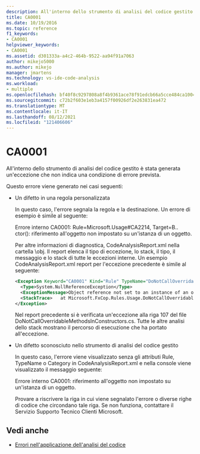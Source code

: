 ```yaml
---
description: All'interno dello strumento di analisi del codice gestito è stata generata un'eccezione che non indica una condizione di errore prevista.
title: CA0001
ms.date: 10/19/2016
ms.topic: reference
f1_keywords:
- CA0001
helpviewer_keywords:
- CA0001
ms.assetid: d301333a-a4c2-464b-9522-aa94f91a7063
author: mikejo5000
ms.author: mikejo
manager: jmartens
ms.technology: vs-ide-code-analysis
ms.workload:
- multiple
ms.openlocfilehash: bf40f8c9297808a8f4b9361ace78f91edcb66a5cce484ca10049a837bc1ca406
ms.sourcegitcommit: c72b2f603e1eb3a4157f00926df2e263831ea472
ms.translationtype: MT
ms.contentlocale: it-IT
ms.lasthandoff: 08/12/2021
ms.locfileid: "121406606"
---
```

# <a name="ca0001"></a>CA0001

All'interno dello strumento di analisi del codice gestito è stata generata un'eccezione che non indica una condizione di errore prevista.

Questo errore viene generato nei casi seguenti:

- Un difetto in una regola personalizzata

     In questo caso, l'errore segnala la regola e la destinazione. Un errore di esempio è simile al seguente:

     Errore interno CA0001: Rule=Microsoft.Usage#CA2214, Target=B.. ctor(): riferimento all'oggetto non impostato su un'istanza di un oggetto.

     Per altre informazioni di diagnostica, CodeAnalysisReport.xml nella cartella \obj. Il report elenca il tipo di eccezione, lo stack, il tipo, il messaggio e lo stack di tutte le eccezioni interne. Un esempio CodeAnalysisReport.xml report per l'eccezione precedente è simile al seguente:

     ```xml
     <Exception Keyword="CA0001" Kind="Rule" TypeName="DoNotCallOverridableMethodsInConstructors" Category="Microsoft.Usage" CheckId="CA2214" Target="B..ctor()">
       <Type>System.NullReferenceException</Type>
       <ExceptionMessage>Object reference not set to an instance of an object.</ExceptionMessage>
       <StackTrace>   at Microsoft.FxCop.Rules.Usage.DoNotCallOverridableMethodsInConstructors.CheckCallees(Method method, Boolean isCallVirt) in d:\rules\DoNotCallOverridableMethodsInConstructors.cs:line 107 at Microsoft.FxCop.Rules.Usage.DoNotCallOverridableMethodsInConstructors.CheckCallees(Method method, Boolean isCallVirt) in d:\rules\DoNotCallOverridableMethodsInConstructors.cs:line 128 at Microsoft.FxCop.Rules.Usage.DoNotCallOverridableMethodsInConstructors.Check(Member member) in d:\rules\DoNotCallOverridableMethodsInConstructors.cs:line 58 at Microsoft.FxCop.Engines.Introspection.AnalysisVisitor.CheckMember(Member member, NodeBase target) in d:\Engines\Introspection\AnalysisVisitor.cs:line 743</StackTrace>
     </Exception>
     ```

     Nel report precedente si è verificata un'eccezione alla riga 107 del file DoNotCallOverridableMethodsInConstructors.cs. Tutte le altre analisi dello stack mostrano il percorso di esecuzione che ha portato all'eccezione.

- Un difetto sconosciuto nello strumento di analisi del codice gestito

     In questo caso, l'errore viene visualizzato senza gli attributi Rule, TypeName o Category in CodeAnalysisReport.xml e nella console viene visualizzato il messaggio seguente:

     Errore interno CA0001: riferimento all'oggetto non impostato su un'istanza di un oggetto.

     Provare a riscrivere la riga in cui viene segnalato l'errore o diverse righe di codice che circondano tale riga. Se non funziona, contattare il Servizio Supporto Tecnico Clienti Microsoft.

## <a name="see-also"></a>Vedi anche

- [Errori nell'applicazione dell'analisi del codice](../code-quality/code-analysis-application-errors.md)
